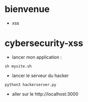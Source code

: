 # bienvenue



- xss
# cybersecurity-xss
- lancer mon application :
```
sh mysite.sh

```
- lancer le serveur du hacker
```
python3 hackerserver.py
```
- aller sur le http://localhost:3000
